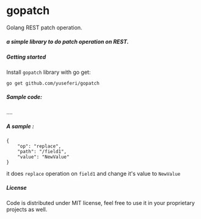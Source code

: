 # gopatch
Golang REST patch operation.

##### a simple library to do patch operation on REST.

##### Getting started
Install `gopatch` library with go get:

    go get github.com/yuseferi/gopatch

##### Sample code:

....

##### A sample :


    {
        "op": "replace",
        "path": "/field1",
        "value": "NewValue"
    }

it does `replace` operation on `field1` and change it's value to `NewValue`

##### License
Code is distributed under MIT license, feel free to use it in your proprietary projects as well.